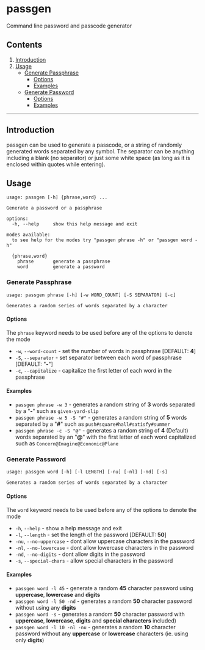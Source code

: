 # passgen
Command line password and passcode generator 

## Contents
  1.  [Introduction](#introduction)
  2.  [Usage](#usage)
      - [Generate Passphrase](#generate-passphrase)
        - [Options](#options)
        - [Examples](#examples)
      - [Generate Password](#generate-password)
        - [Options](#options)
        - [Examples](#examples)

---

## Introduction

passgen can be used to generate a passcode, or a string of randomly generated words separated by any symbol. The separator can be anything including a blank (no separator) or just some white space (as long as it is enclosed within quotes while entering).


## Usage
```
usage: passgen [-h] {phrase,word} ...

Generate a password or a passphrase

options:
  -h, --help     show this help message and exit

modes available:
  to see help for the modes try "passgen phrase -h" or "passgen word -h"

  {phrase,word}
    phrase       generate a passphrase
    word         generate a password
```

  
### Generate Passphrase
```
usage: passgen phrase [-h] [-w WORD_COUNT] [-S SEPARATOR] [-c]

Generates a random series of words separated by a character
```
#### Options
The `phrase` keyword needs to be used before any of the options to denote the mode

  - `-w`, `--word-count` - set the number of words in passphrase [DEFAULT: **4**]
  - `-S`, `--separator` - set separator between each word of passphrase [DEFAULT: "**-**"]
  - `-c`, `--capitalize` - capitalize the first letter of each word in the passphrase

  
#### Examples  
  - `passgen phrase -w 3` - generates a random string of **3** words separated by a "**-**" such as `given-yard-slip`
  - `passgen phrase -w 5 -S "#"` - generates a random string of **5** words separated by a "**#**" such as `push#square#hall#satisfy#summer`
  - `passgen phrase -c -S "@"` - generates a random string of **4** (Default) words separated by an "**@**" with the first letter of each word capitalized such as `Concern@Imagine@Economic@Plane`

 
### Generate Password
```
usage: passgen word [-h] [-l LENGTH] [-nu] [-nl] [-nd] [-s]

Generates a random series of words separated by a character
```
#### Options
The `word` keyword needs to be used before any of the options to denote the mode

  - `-h`, `--help` - show a help message and exit
  - `-l`, `--length` - set the length of the password [DEFAULT: **50**]
  - `-nu`, `--no-uppercase` - dont allow uppercase characters in the password 
  - `-nl`, `--no-lowercase` - dont allow lowercase characters in the password 
  - `-nd`, `--no-digits` - dont allow digits in the password 
  - `-s`, `--special-chars` - allow special characters in the password 

#### Examples

  - `passgen word -l 45` - generate a random **45** character password using **uppercase**, **lowercase** and **digits** 
  - `passgen word -l 50 -nd` - generates a random **50** character password without using any **digits**
  - `passgen word -s` - generates a random **50** character password with **uppercase**, **lowercase**, **digits** and **special characters** included)
  - `passgen word -l 10 -nl -nu` - generates a random **10** character password without any **uppercase** or **lowercase** characters (ie. using only **digits**)
